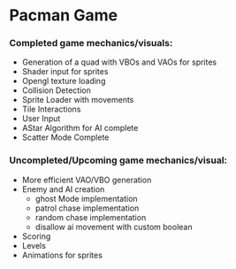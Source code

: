 ﻿# Pacman Game

### __Completed game mechanics/visuals__:
* Generation of a quad with VBOs and VAOs for sprites
* Shader input for sprites
* Opengl texture loading
* Collision Detection
* Sprite Loader with movements
* Tile Interactions
* User Input
* AStar Algorithm for AI complete
* Scatter Mode Complete


### __Uncompleted/Upcoming game mechanics/visual__:
* More efficient VAO/VBO generation
* Enemy and AI creation
	* ghost Mode implementation
	* patrol chase implementation
	* random chase implementation
	* disallow ai movement with custom boolean
* Scoring
* Levels
* Animations for sprites